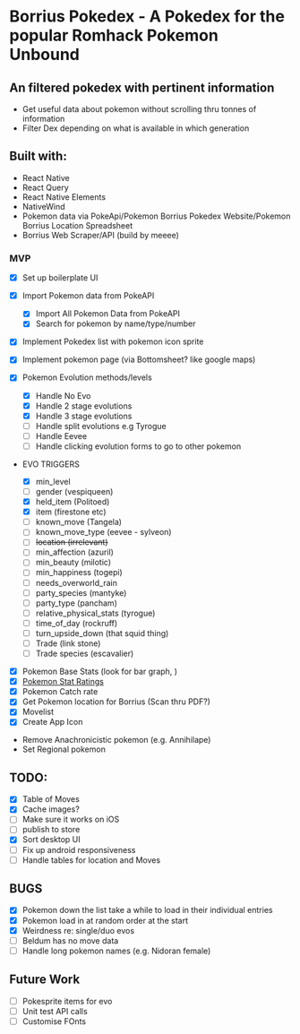 # Borrius Pokedex - A Pokedex for the popular Romhack Pokemon Unbound

## An filtered pokedex with pertinent information

- Get useful data about pokemon without scrolling thru tonnes of information
- Filter Dex depending on what is available in which generation

## Built with:

- React Native
- React Query
- React Native Elements
- NativeWind
- Pokemon data via PokeApi/Pokemon Borrius Pokedex Website/Pokemon Borrius Location Spreadsheet
- Borrius Web Scraper/API (build by meeee)

### MVP

- [x] Set up boilerplate UI
- [x] Import Pokemon data from PokeAPI
  - [x] Import All Pokemon Data from PokeAPI
  - [x] Search for pokemon by name/type/number
- [x] Implement Pokedex list with pokemon icon sprite
- [x] Implement pokemon page (via Bottomsheet? like google maps)

- [x] Pokemon Evolution methods/levels

  - [x] Handle No Evo
  - [x] Handle 2 stage evolutions
  - [x] Handle 3 stage evolutions
  - [ ] Handle split evolutions e.g Tyrogue
  - [ ] Handle Eevee
  - [ ] Handle clicking evolution forms to go to other pokemon

- EVO TRIGGERS

  - [x] min_level
  - [ ] gender (vespiqueen)
  - [x] held_item (Politoed)
  - [x] item (firestone etc)
  - [ ] known_move (Tangela)
  - [ ] known_move_type (eevee - sylveon)
  - [ ] ~~location (irrelevant)~~
  - [ ] min_affection (azuril)
  - [ ] min_beauty (milotic)
  - [ ] min_happiness (togepi)
  - [ ] needs_overworld_rain
  - [ ] party_species (mantyke)
  - [ ] party_type (pancham)
  - [ ] relative_physical_stats (tyrogue)
  - [ ] time_of_day (rockruff)
  - [ ] turn_upside_down (that squid thing)
  - [ ] Trade (link stone)
  - [ ] Trade species (escavalier)

- [x] Pokemon Base Stats (look for bar graph, )
- [x] [Pokemon Stat Ratings](<https://marriland.com/glossary/base-stats/#:~:text=Excellent%20(130%20or%20Higher),indicative%20of%20the%20top%20tier>)
- [x] Pokemon Catch rate
- [x] Get Pokemon location for Borrius (Scan thru PDF?)
- [x] Movelist
- [x] Create App Icon
- Remove Anachronicistic pokemon (e.g. Annihilape)
- Set Regional pokemon

## TODO:

- [x] Table of Moves
- [x] Cache images?
- [ ] Make sure it works on iOS
- [ ] publish to store
- [x] Sort desktop UI
- [ ] Fix up android responsiveness
- [ ] Handle tables for location and Moves

## BUGS

- [x] Pokemon down the list take a while to load in their individual entries
- [x] Pokemon load in at random order at the start
- [x] Weirdness re: single/duo evos
- [ ] Beldum has no move data
- [ ] Handle long pokemon names (e.g. Nidoran female)

## Future Work

- [ ] Pokesprite items for evo
- [ ] Unit test API calls
- [ ] Customise FOnts
